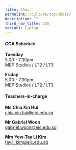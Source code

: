 ```yaml
---
title: Choir
permalink: /culture/cca/choir/
description: ""
third_nav_title: CCA
variant: tiptap
---
```

<h4><strong>CCA Schedule</strong></h4><p><strong>Tuesday</strong><br>5.00 - 7.30pm<br>MEP Studios / LT2 / LT3</p><p><strong>Friday</strong><br>5.00 - 7.30pm<br>MEP Studios / LT2 / LT3</p><h4><strong>Teachers-in-charge</strong></h4><p><strong>Ms Chia Xin Hui</strong><br><a href="mailto:chia.xin.hui@ejc.edu.sg" rel="noopener noreferrer nofollow" target="_blank">chia.xin.hui@ejc.edu.sg</a></p><p><strong>Mr Gabriel Woon</strong><br><a href="mailto:gabriel.woon@ejc.edu.sg" rel="noopener noreferrer nofollow" target="_blank">gabriel.woon@ejc.edu.sg</a></p><p><strong>Mrs Yew-Tay Li Kim</strong><br><a href="mailto:tay.li.kim@ejc.edu.sg" rel="noopener noreferrer nofollow" target="_blank">tay.li.kim@ejc.edu.sg</a></p><p></p>